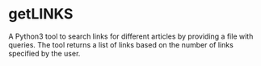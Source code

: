 # getLINKS
A Python3 tool to search links for different articles by providing a file with queries. The tool returns a list of links based on the number of links specified by the user.
